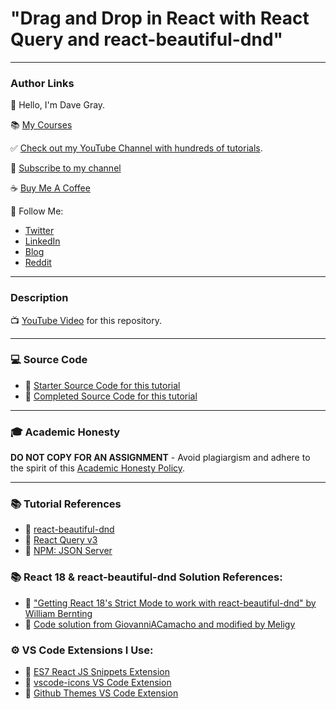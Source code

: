 # "Drag and Drop in React with React Query and react-beautiful-dnd"

---

### Author Links

👋 Hello, I'm Dave Gray.

📚 [My Courses](https://courses.davegray.codes/)

✅ [Check out my YouTube Channel with hundreds of tutorials](https://www.youtube.com/DaveGrayTeachesCode).

🚩 [Subscribe to my channel](https://bit.ly/3nGHmNn)

☕ [Buy Me A Coffee](https://buymeacoffee.com/DaveGray)

🚀 Follow Me:

- [Twitter](https://twitter.com/yesdavidgray)
- [LinkedIn](https://www.linkedin.com/in/davidagray/)
- [Blog](https://yesdavidgray.com)
- [Reddit](https://www.reddit.com/user/DaveOnEleven)

---

### Description

📺 [YouTube Video](https://youtu.be/lLWfZL-Y8lM) for this repository.

---

### 💻 Source Code

- 🔗 [Starter Source Code for this tutorial](https://github.com/gitdagray/react_query/tree/main/react_query_intro)
- 🔗 [Completed Source Code for this tutorial]()

---

### 🎓 Academic Honesty

**DO NOT COPY FOR AN ASSIGNMENT** - Avoid plagiargism and adhere to the spirit of this [Academic Honesty Policy](https://www.freecodecamp.org/news/academic-honesty-policy/).

---

### 📚 Tutorial References

- 🔗 [react-beautiful-dnd](https://www.npmjs.com/package/react-beautiful-dnd)
- 🔗 [React Query v3](https://react-query-v3.tanstack.com/)
- 🔗 [NPM: JSON Server](https://www.npmjs.com/package/json-server)

### 📚 React 18 & react-beautiful-dnd Solution References:
- 🔗 ["Getting React 18's Strict Mode to work with react-beautiful-dnd" by William Bernting](https://medium.com/@wbern/getting-react-18s-strict-mode-to-work-with-react-beautiful-dnd-47bc909348e4)
- 🔗 [Code solution from GiovanniACamacho and modified by Meligy](https://github.com/atlassian/react-beautiful-dnd/issues/2399#issuecomment-1175638194)

### ⚙ VS Code Extensions I Use:

- 🔗 [ES7 React JS Snippets Extension](https://marketplace.visualstudio.com/items?itemName=dsznajder.es7-react-js-snippets)
- 🔗 [vscode-icons VS Code Extension](https://marketplace.visualstudio.com/items?itemName=vscode-icons-team.vscode-icons)
- 🔗 [Github Themes VS Code Extension](https://marketplace.visualstudio.com/items?itemName=GitHub.github-vscode-theme)

